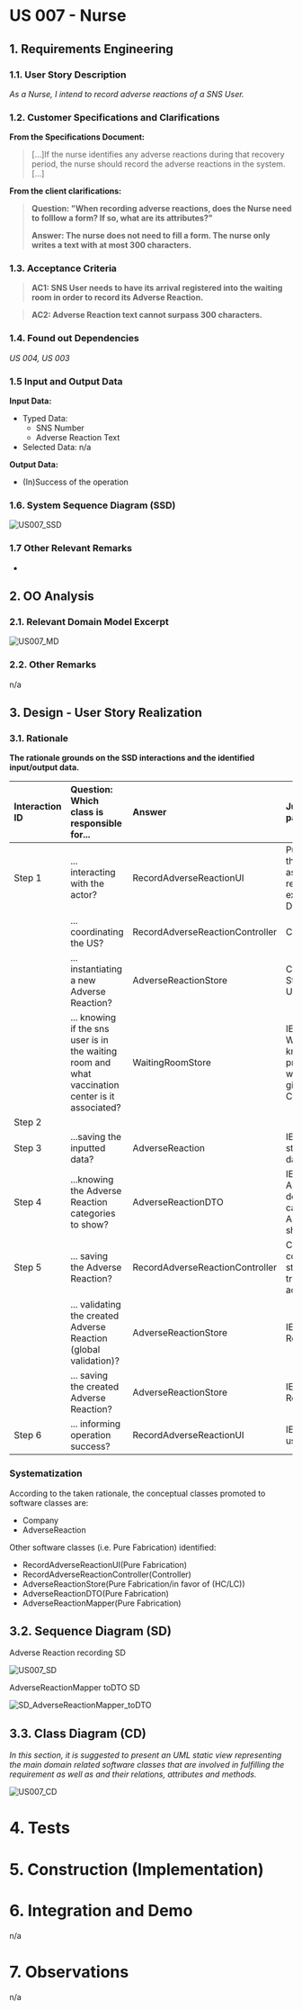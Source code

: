 # US 007 - Nurse

## 1. Requirements Engineering

### 1.1. User Story Description

*As a Nurse, I intend to record adverse reactions of a SNS User.*

### 1.2. Customer Specifications and Clarifications 

**From the Specifications Document:**


> [...]If the nurse identifies any
adverse reactions during that recovery period, the nurse should record the adverse reactions in the
system.[...]
> 



**From the client clarifications:**


> **Question: "When recording adverse reactions, does the Nurse need to folllow a form? If so, what are its attributes?"** 
>
> **Answer: The nurse does not need to fill a form. The nurse only writes a text with at most 300 characters.**

### 1.3. Acceptance Criteria

 >**AC1: SNS User needs to have its arrival registered into the waiting room in order to record its Adverse Reaction.**

 >**AC2: Adverse Reaction text cannot surpass 300 characters.**

### 1.4. Found out Dependencies

*US 004, US 003*

### 1.5 Input and Output Data

**Input Data:**
* Typed Data:
    * SNS Number
    * Adverse Reaction Text
* Selected Data: n/a

**Output Data:**
* (In)Success of the operation

### 1.6. System Sequence Diagram (SSD)

![US007_SSD](US007_SSD.svg)


### 1.7 Other Relevant Remarks

-

## 2. OO Analysis

### 2.1. Relevant Domain Model Excerpt 

![US007_MD](US007_MD.svg)

### 2.2. Other Remarks

n/a


## 3. Design - User Story Realization 

### 3.1. Rationale

**The rationale grounds on the SSD interactions and the identified input/output data.**

| Interaction ID | Question: Which class is responsible for...                                                      | Answer                          | Justification (with patterns)                                                                                 |
|:---------------|:-------------------------------------------------------------------------------------------------|:--------------------------------|:--------------------------------------------------------------------------------------------------------------|
| Step 1  		     | 	... interacting with the actor?                                                                 | RecordAdverseReactionUI         | Pure Fabrication: there is no reason to assign this responsibility to any existing class in the Domain Model. |
| 			  		        | 	... coordinating the US?                                                                        | RecordAdverseReactionController | Controller                                                                                                    |
| 			  		        | 	... instantiating a new Adverse Reaction?                                                       | AdverseReactionStore            | Creator (Rule 1): Store has all SNS Users.                                                                    || 			  		        |
|                | ... knowing if the sns user is in the waiting room and what vaccination center is it associated? | WaitingRoomStore                | IE: WaitingRoomStore knows all SNS Users present in the waiting room of a given Vaccination Center.           |
| Step 2  		     | 							                                                                                          |                                 |                                                                                                               |
| Step 3  		     | 	...saving the inputted data?                                                                    | AdverseReaction                 | IE: object created in step 1 has its own data.                                                                |
| Step 4  		     | 	...knowing the Adverse Reaction categories to show?                                             | AdverseReactionDTO              | IE: AdverseReactionDTO defines the categories of the AdverseReaction to show.                                 |
| Step 5  		     | 	... saving the Adverse Reaction?                                                                | RecordAdverseReactionController | Controller: coordinates the user story so it has its trigger method to be activated by the UI.                |
| 			  		        | 	... validating the created Adverse Reaction (global validation)?                                | AdverseReactionStore            | IE: knows all Adverse Reaction Objects.                                                                       | 
| 			  		        | 	... saving the created Adverse Reaction?                                                        | AdverseReactionStore            | IE: owns all Adverse Reaction Objects.                                                                        | 
| Step 6 		      | 	... informing operation success?                                                                | RecordAdverseReactionUI         | IE: is responsible for user interactions.                                                                     | 

### Systematization ##

According to the taken rationale, the conceptual classes promoted to software classes are: 

 * Company
 * AdverseReaction

Other software classes (i.e. Pure Fabrication) identified: 

 * RecordAdverseReactionUI(Pure Fabrication)  
 * RecordAdverseReactionController(Controller)
 * AdverseReactionStore(Pure Fabrication/in favor of (HC/LC))
 * AdverseReactionDTO(Pure Fabrication)
 * AdverseReactionMapper(Pure Fabrication)

## 3.2. Sequence Diagram (SD)

Adverse Reaction recording SD

![US007_SD](US007_SD.svg)

AdverseReactionMapper toDTO SD

![SD_AdverseReactionMapper_toDTO](SD_AdverseReactionMapper_toDTO.svg)

## 3.3. Class Diagram (CD)

*In this section, it is suggested to present an UML static view representing the main domain related software classes that are involved in fulfilling the requirement as well as and their relations, attributes and methods.*

![US007_CD](US007_CD.svg)

# 4. Tests 

    


# 5. Construction (Implementation)



# 6. Integration and Demo 

n/a

# 7. Observations

n/a




